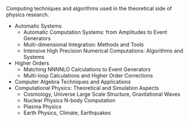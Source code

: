 Computing techniques and algorithms used in the theoretical side of physics research.

  - Automatic Systems
    - Automatic Computation Systems: from Amplitudes to Event Generators
    - Multi-dimensional Integration: Methods and Tools
    - Intensive High Precision Numerical Computations: Algorithms and Systems
  - Higher Orders
    - Matching NNNNLO Calculations to Event Generators
    - Multi-loop Calculations and Higher Order Corrections
  - Computer Algebra Techniques and Applications
  - Computational Physics: Theoretical and Simulation Aspects
    - Cosmology, Universe Large Scale Structure, Gravitational Waves
    - Nuclear Physics N-body Computation
    - Plasma Physics
    - Earth Physics, Climate, Earthquakes
